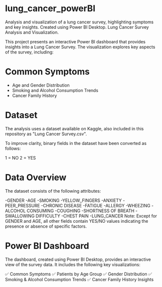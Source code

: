 # lung_cancer_powerBI
Analysis and visualization of a lung cancer survey, highlighting symptoms and key insights. Created using Power BI Desktop.
Lung Cancer Survey Analysis and Visualization.

This project presents an interactive Power BI dashboard that provides insights into a Lung Cancer Survey. The visualization explores key aspects of the survey, including:

# Common Symptoms
- Age and Gender Distribution
- Smoking and Alcohol Consumption Trends
- Cancer Family History

# Dataset
The analysis uses a dataset available on Kaggle, also included in this repository as "Lung Cancer Survey.csv".

To improve clarity, binary fields in the dataset have been converted as follows:

1 = NO
2 = YES
# Data Overview
The dataset consists of the following attributes:

-GENDER
-AGE
-SMOKING
-YELLOW_FINGERS
-ANXIETY
-PEER_PRESSURE
-CHRONIC DISEASE
-FATIGUE
-ALLERGY
-WHEEZING
-ALCOHOL CONSUMING
-COUGHING
-SHORTNESS OF BREATH
-SWALLOWING DIFFICULTY
-CHEST PAIN
-LUNG_CANCER
Note: Except for GENDER and AGE, all other fields contain YES/NO values indicating the presence or absence of specific factors.

# Power BI Dashboard
The dashboard, created using Power BI Desktop, provides an interactive view of the survey data.
It includes the following key visualizations:

✅ Common Symptoms
✅ Patients by Age Group
✅ Gender Distribution
✅ Smoking & Alcohol Consumption Trends
✅ Cancer Family History Insights
